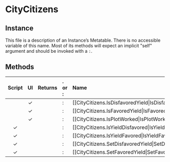 # CityCitizens
## Instance
This file is a description of an Instance’s Metatable. There is no accessible variable of this name. Most of its methods will expect an implicit "self" argument and should be invoked with a `:`.

## Methods
| Script | UI  | Returns | . or : | Name | Arguments |
|:------:|:---:| -------:|:---- |:---- |:--------- |
| |✓| |:|[[CityCitizens.IsDisfavoredYield\|IsDisfavoredYield]]| |
| |✓| |:|[[CityCitizens.IsFavoredYield\|IsFavoredYield]]| |
| |✓| |:|[[CityCitizens.IsPlotWorked\|IsPlotWorked]]| |
|✓| | |:|[[CityCitizens.IsYieldDisfavored\|IsYieldDisfavored]]| |
|✓| | |:|[[CityCitizens.IsYieldFavored\|IsYieldFavored]]| |
|✓| | |:|[[CityCitizens.SetDisfavoredYield\|SetDisfavoredYield]]| |
|✓| | |:|[[CityCitizens.SetFavoredYield\|SetFavoredYield]]| |
